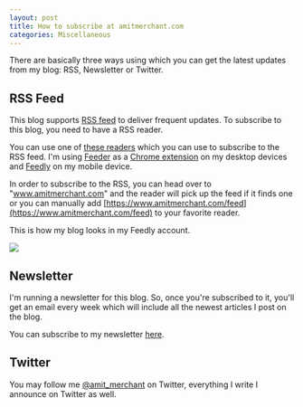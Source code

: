 ```yaml
---
layout: post
title: How to subscribe at amitmerchant.com
categories: Miscellaneous
---
```


There are basically three ways using which you can get the latest updates from my blog: RSS, Newsletter or Twitter.

## RSS Feed

This blog supports [RSS feed](https://en.wikipedia.org/wiki/RSS) to deliver frequent updates. To subscribe to this blog, you need to have a RSS reader.

You can use one of [these readers](https://zapier.com/blog/best-rss-feed-reader-apps/) which you can use to subscribe to the RSS feed. I'm using [Feeder](https://feeder.co) as a [Chrome extension](https://chrome.google.com/webstore/detail/rss-feed-reader/pnjaodmkngahhkoihejjehlcdlnohgmp) on my desktop devices and [Feedly](https://feedly.com/) on my mobile device.

In order to subscribe to the RSS, you can head over to "www.amitmerchant.com" and the reader will pick up the feed if it finds one or you can manually add [https://www.amitmerchant.com/feed](https://www.amitmerchant.com/feed) to your favorite reader.

This is how my blog looks in my Feedly account.

![](/images/feedly.png)

## Newsletter

I'm running a newsletter for this blog. So, once you're subscribed to it, you'll get an email every week which will include all the newest articles I post on the blog.

You can subscribe to my newsletter [here](https://www.getrevue.co/profile/amit_merchant).

## Twitter

You may follow me [@amit_merchant](https://twitter.com/amit_merchant) on Twitter, everything I write I announce on Twitter as well.

